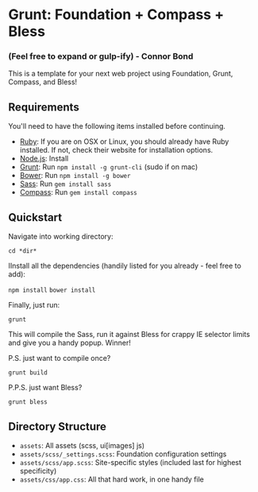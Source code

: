 # Grunt: Foundation + Compass + Bless
### (Feel free to expand or gulp-ify) - Connor Bond

This is a template for your next web project using Foundation, Grunt, Compass, and Bless!

## Requirements

You'll need to have the following items installed before continuing.

* [Ruby](http://ruby-lang.org/): If you are on OSX or Linux, you should already have Ruby installed. If not, check their website for installation options.
* [Node.js](http://nodejs.org): Install
* [Grunt](http://gruntjs.com/): Run `npm install -g grunt-cli` (sudo if on mac)
* [Bower](http://bower.io): Run `npm install -g bower`
* [Sass](http://sass-lang.com): Run `gem install sass`
* [Compass](http://compass-style.org): Run `gem install compass`


## Quickstart

Navigate into working directory:

`cd *dir*`

IInstall all the dependencies (handily listed for you already - feel free to add):

`npm install`
`bower install`

Finally, just run:

`grunt`

This will compile the Sass, run it against Bless for crappy IE selector limits and give you a handy popup. Winner!


P.S. just want to compile once?

`grunt build`

P.P.S. just want Bless?

`grunt bless`


## Directory Structure

* `assets`: All assets (scss, ui[images] js)
* `assets/scss/_settings.scss`: Foundation configuration settings
* `assets/scss/app.scss`: Site-specific styles (included last for highest specificity)
* `assets/css/app.css`: All that hard work, in one handy file


